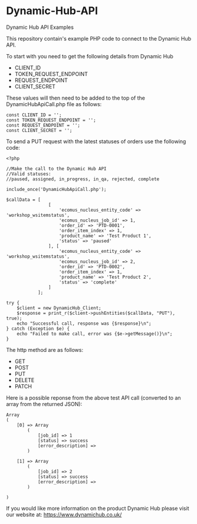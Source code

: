 # Dynamic-Hub-API

Dynamic Hub API Examples

This repository contain's example PHP code to connect to the Dynamic Hub API.

To start with you need to get the following details from Dynamic Hub

* CLIENT_ID
* TOKEN_REQUEST_ENDPOINT
* REQUEST_ENDPOINT
* CLIENT_SECRET

These values will then need to be added to the top of the DynamicHubApiCall.php file as follows:

```
const CLIENT_ID = '';
const TOKEN_REQUEST_ENDPOINT = '';
const REQUEST_ENDPOINT = '';
const CLIENT_SECRET = '';
```

To send a PUT request with the latest statuses of orders use the following code:

```
<?php 

//Make the call to the Dynamic Hub API
//Valid statuses:
//paused, assigned, in_progress, in_qa, rejected, complete

include_once('DynamicHubApiCall.php');

$callData = [
                [
                    'ecomus_nucleus_entity_code' => 'workshop_wsitemstatus',
                    'ecomus_nucleus_job_id' => 1,
                    'order_id' => 'PTD-0001',
                    'order_item_index' => 1,
                    'product_name' => 'Test Product 1',
                    'status' => 'paused'
                ], [
                    'ecomus_nucleus_entity_code' => 'workshop_wsitemstatus',
                    'ecomus_nucleus_job_id' => 2,
                    'order_id' => 'PTD-0002',
                    'order_item_index' => 1,
                    'product_name' => 'Test Product 2',
                    'status' => 'complete'
                ]
            ];

try {
    $client = new DynamicHub_Client;
    $response = print_r($client->pushEntities($callData, "PUT"), true);
    echo "Successful call, response was {$response}\n";
} catch (Exception $e) {
    echo "Failed to make call, error was {$e->getMessage()}\n";
}

```

The http method are as follows:
* GET
* POST
* PUT
* DELETE
* PATCH

Here is a possible reponse from the above test API call (converted to an array from the returned JSON):
```
Array
(
    [0] => Array
        (
            [job_id] => 1
            [status] => success
            [error_description] => 
        )

    [1] => Array
        (
            [job_id] => 2
            [status] => success
            [error_description] => 
        )

)
```



If you would like more information on the product Dynamic Hub please visit our website at: https://www.dynamichub.co.uk/

